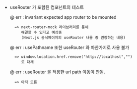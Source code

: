 - useRouter 가 포함된 컴포넌트의 테스트

  @ err : invariant expected app router to be mounted

        => next-router-mock 라이브러리를 통해
           해결할 수 있다고 예상중
           (Next.js 공식페이지의 useRouter 내용 중 권장하는 내용)

  @ err : usePathname 또한 useRouter 와 마찬가지로 사용 불가

        => window.location.href.remove("http://localhost","")
           로 대체

  @ err : useRouter 을 적용한 url path 이동이 안됨.

        => 아직 모름
